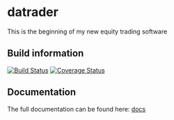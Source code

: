 # datrader

This is the beginning of my new equity trading software

## Build information 

[![Build Status](https://travis-ci.org/DoktorMike/datrader.svg?branch=master)](https://travis-ci.org/DoktorMike/datrader)
[![Coverage Status](https://img.shields.io/codecov/c/github/DoktorMike/datrader/master.svg)](https://codecov.io/github/DoktorMike/datrader?branch=master)

## Documentation

The full documentation can be found here: [docs](http://doktormike.github.io/datrader/index.html)

